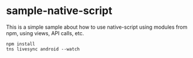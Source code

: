 # sample-native-script
This is a simple sample about how to use native-script using modules from npm, using views, API calls, etc. 

    npm install
    tns livesync android --watch
